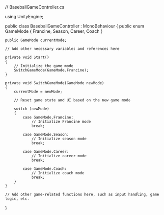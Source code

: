 // BaseballGameController.cs

using UnityEngine;

public class BaseballGameController : MonoBehaviour
{
    public enum GameMode
    {
        Francine,
        Season,
        Career,
        Coach
    }

    public GameMode currentMode;

    // Add other necessary variables and references here

    private void Start()
    {
        // Initialize the game mode
        SwitchGameMode(GameMode.Francine);
    }

    private void SwitchGameMode(GameMode newMode)
    {
        currentMode = newMode;

        // Reset game state and UI based on the new game mode

        switch (newMode)
        {
            case GameMode.Francine:
                // Initialize Francine mode
                break;

            case GameMode.Season:
                // Initialize season mode
                break;

            case GameMode.Career:
                // Initialize career mode
                break;

            case GameMode.Coach:
                // Initialize coach mode
                break;
        }
    }

    // Add other game-related functions here, such as input handling, game logic, etc.
}
